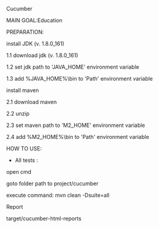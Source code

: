 Cucumber

MAIN GOAL:Education

PREPARATION:

install JDK (v. 1.8.0_161)

1.1 download jdk (v. 1.8.0_161)

1.2 set jdk path to 'JAVA_HOME' environment variable

1.3 add %JAVA_HOME%\bin to 'Path' environment variable

install maven

2.1 download maven

2.2 unzip

2.3 set maven path to 'M2_HOME' environment variable

2.4 add %M2_HOME%\bin to 'Path' environment variable

HOW TO USE:
- All tests :

open cmd

goto folder path to project/cucumber

execute command: mvn clean -Dsuite=all

Report

target/cucumber-html-reports
